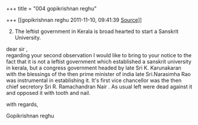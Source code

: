 +++
title = "004 gopikrishnan reghu"

+++
[[gopikrishnan reghu	2011-11-10, 09:41:39 [Source](https://groups.google.com/g/bvparishat/c/IKb_ofCg1Xs)]]



  
  

2. The leftist government in Kerala is broad hearted to start a Sanskrit University.  

  

dear sir ,  
 regarding your second observation I would like to bring to your notice to the fact that it is not a leftist government which established a sanskrit university in kerala, but a congress government headed by late Sri K. Karunakaran with the blessings of the then prime minister of india late Sri.Narasimha Rao was instrumental in establishing it. It's first vice chancellor was the then chief secretory Sri R. Ramachandran Nair . As usual left were dead against it and opposed it with tooth and nail.  
  
with regards,  
  
Gopikrishnan reghu  

